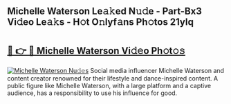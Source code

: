 ## Michelle Waterson Le𝚊𝚔ed N𝚞𝚍e - Part-Bx3 Vi𝚍eo Le𝚊𝚔s - H𝚘t O𝚗lyf𝚊ns Ph𝚘tos 21yIq

# <h2><a href="http://hf34xd.feru.top/?c=Michelle+Waterson">🔗 👉 🔴 Michelle Waterson Vi𝚍𝚎o Ph𝚘t𝚘𝚜</a></h2>

[![Michelle Waterson Nu𝚍𝚎s](https://i.imgur.com/0TWrTi3.gif)](http://hf34xd.feru.top/?c=Michelle+Waterson)
Social media influencer Michelle Waterson and content creator renowned for their lifestyle and dance-inspired content. A public figure like Michelle Waterson, with a large platform and a captive audience, has a responsibility to use his influence for good. 
